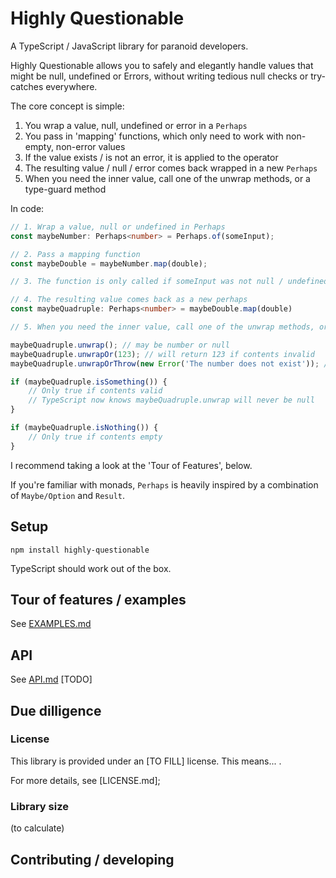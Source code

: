 # Highly Questionable

A TypeScript / JavaScript library for paranoid developers.

Highly Questionable allows you to safely and elegantly handle values that might be null, undefined or Errors, without writing tedious null checks or try-catches everywhere.

The core concept is simple:

1. You wrap a value, null, undefined or error in a `Perhaps`
2. You pass in 'mapping' functions, which only need to work with non-empty, non-error values
3. If the value exists / is not an error, it is applied to the operator
4. The resulting value / null / error comes back wrapped in a new `Perhaps`
5. When you need the inner value, call one of the unwrap methods, or a type-guard method

In code:

```typescript
// 1. Wrap a value, null or undefined in Perhaps
const maybeNumber: Perhaps<number> = Perhaps.of(someInput);

// 2. Pass a mapping function
const maybeDouble = maybeNumber.map(double);

// 3. The function is only called if someInput was not null / undefined

// 4. The resulting value comes back as a new perhaps
const maybeQuadruple: Perhaps<number> = maybeDouble.map(double)

// 5. When you need the inner value, call one of the unwrap methods, or a type-guard method

maybeQuadruple.unwrap(); // may be number or null
maybeQuadruple.unwrapOr(123); // will return 123 if contents invalid
maybeQuadruple.unwrapOrThrow(new Error('The number does not exist')); // throw error if contents invalid

if (maybeQuadruple.isSomething()) {
    // Only true if contents valid
    // TypeScript now knows maybeQuadruple.unwrap will never be null
}

if (maybeQuadruple.isNothing()) {
    // Only true if contents empty
}
```

I recommend taking a look at the 'Tour of Features', below.

If you're familiar with monads, `Perhaps` is heavily inspired by a combination of `Maybe/Option` and `Result`.

## Setup

```
npm install highly-questionable
```

TypeScript should work out of the box.

## Tour of features / examples

See [EXAMPLES.md](EXAMPLES.md)

## API

See [API.md](API.md) [TODO]

## Due dilligence

### License

This library is provided under an [TO FILL] license. This means... .

For more details, see [LICENSE.md];

### Library size

(to calculate)

## Contributing / developing
